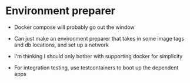 # Environment preparer
* Docker compose will probably go out the window
* Can just make an environment preparer that takes in some image tags and db locations, and set up a network

* I'm thinking I should only bother with supporting docker for simplicity
* For integration testing, use testcontainers to boot up the dependent apps
